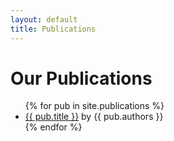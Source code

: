 ```yaml
---
layout: default
title: Publications
---
```

<h1>Our Publications</h1>
<ul>
{% for pub in site.publications %}
  <li><a href="{{ pub.url }}">{{ pub.title }}</a> by {{ pub.authors }}</li>
{% endfor %}
</ul>
